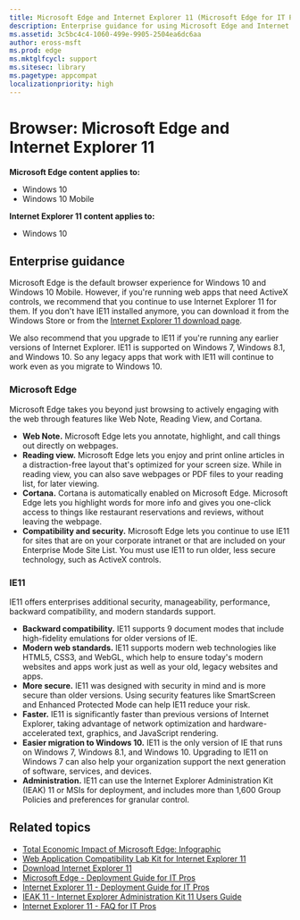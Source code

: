 ```yaml
---
title: Microsoft Edge and Internet Explorer 11 (Microsoft Edge for IT Pros)
description: Enterprise guidance for using Microsoft Edge and Internet Explorer 11.
ms.assetid: 3c5bc4c4-1060-499e-9905-2504ea6dc6aa
author: eross-msft
ms.prod: edge
ms.mktglfcycl: support
ms.sitesec: library
ms.pagetype: appcompat
localizationpriority: high
---
```


# Browser: Microsoft Edge and Internet Explorer 11
**Microsoft Edge content applies to:**

-   Windows 10
-   Windows 10 Mobile

**Internet Explorer 11 content applies to:**

-   Windows 10

## Enterprise guidance
Microsoft Edge is the default browser experience for Windows 10 and Windows 10 Mobile. However, if you're running web apps that need ActiveX controls, we recommend that you continue to use Internet Explorer 11 for them. If you don't have IE11 installed anymore, you can download it from the Windows Store or from the [Internet Explorer 11 download page](https://go.microsoft.com/fwlink/p/?linkid=290956).

We also recommend that you upgrade to IE11 if you're running any earlier versions of Internet Explorer. IE11 is supported on Windows 7, Windows 8.1, and Windows 10. So any legacy apps that work with IE11 will continue to work even as you migrate to Windows 10.

### Microsoft Edge
Microsoft Edge takes you beyond just browsing to actively engaging with the web through features like Web Note, Reading View, and Cortana.

-   **Web Note.** Microsoft Edge lets you annotate, highlight, and call things out directly on webpages.
-   **Reading view.** Microsoft Edge lets you enjoy and print online articles in a distraction-free layout that's optimized for your screen size. While in reading view, you can also save webpages or PDF files to your reading list, for later viewing.
-   **Cortana.** Cortana is automatically enabled on Microsoft Edge. Microsoft Edge lets you highlight words for more info and gives you one-click access to things like restaurant reservations and reviews, without leaving the webpage.
-   **Compatibility and security.** Microsoft Edge lets you continue to use IE11 for sites that are on your corporate intranet or that are included on your Enterprise Mode Site List. You must use IE11 to run older, less secure technology, such as ActiveX controls.

### IE11
IE11 offers enterprises additional security, manageability, performance, backward compatibility, and modern standards support.

-   **Backward compatibility.** IE11 supports 9 document modes that include high-fidelity emulations for older versions of IE.
-   **Modern web standards.** IE11 supports modern web technologies like HTML5, CSS3, and WebGL, which help to ensure today's modern websites and apps work just as well as your old, legacy websites and apps.
-   **More secure.** IE11 was designed with security in mind and is more secure than older versions. Using security features like SmartScreen and Enhanced Protected Mode can help IE11 reduce your risk.
-   **Faster.** IE11 is significantly faster than previous versions of Internet Explorer, taking advantage of network optimization and hardware-accelerated text, graphics, and JavaScript rendering.
-   **Easier migration to Windows 10.** IE11 is the only version of IE that runs on Windows 7, Windows 8.1, and Windows 10. Upgrading to IE11 on Windows 7 can also help your organization support the next generation of software, services, and devices.
-   **Administration.** IE11 can use the Internet Explorer Administration Kit (IEAK) 11 or MSIs for deployment, and includes more than 1,600 Group Policies and preferences for granular control.

## Related topics
- [Total Economic Impact of Microsoft Edge: Infographic](aka.ms/edgeinfographic)
- [Web Application Compatibility Lab Kit for Internet Explorer 11](https://technet.microsoft.com/en-us/browser/mt612809.aspx)
- [Download Internet Explorer 11](http://windows.microsoft.com/en-US/internet-explorer/download-ie)
- [Microsoft Edge - Deployment Guide for IT Pros](https://technet.microsoft.com/itpro/microsoft-edge/index)
- [Internet Explorer 11 - Deployment Guide for IT Pros](https://technet.microsoft.com/itpro/internet-explorer/ie11-deploy-guide/index)
- [IEAK 11 - Internet Explorer Administration Kit 11 Users Guide](https://technet.microsoft.com/en-us/itpro/internet-explorer/ie11-ieak/index)
- [Internet Explorer 11 - FAQ for IT Pros](https://technet.microsoft.com/en-us/itpro/internet-explorer/ie11-faq/faq-for-it-pros-ie11)
